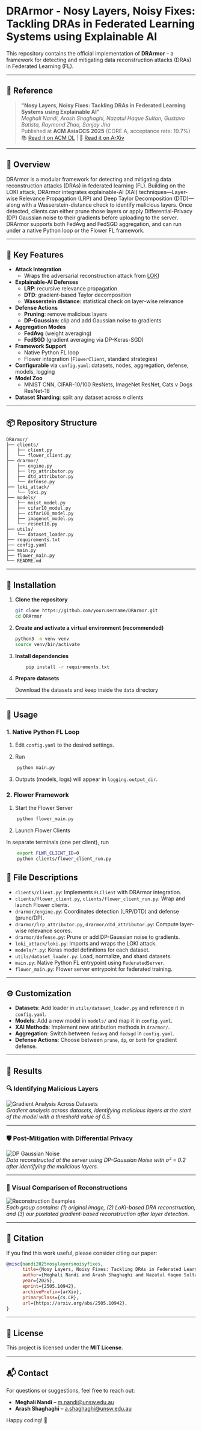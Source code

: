 # DRArmor - Nosy Layers, Noisy Fixes: Tackling DRAs in Federated Learning Systems using Explainable AI

This repository contains the official implementation of **DRArmor** – a framework for detecting and mitigating data reconstruction attacks (DRAs) in Federated Learning (FL).

---

## 📄 Reference

> **"Nosy Layers, Noisy Fixes: Tackling DRAs in Federated Learning Systems using Explainable AI"**  
> *Meghali Nandi, Arash Shaghaghi, Nazatul Haque Sultan, Gustavo Batista, Raymond Zhao, Sanjay Jha*  
> Published at **ACM AsiaCCS 2025** (CORE A, acceptance rate: 19.7%)  
> 📚 [Read it on ACM DL](#) | 📄 [Read it on ArXiv](https://arxiv.org/abs/2505.10942)


---

## 📌 Overview
DRArmor is a modular framework for detecting and mitigating data reconstruction attacks (DRAs) in federated learning (FL). Building on the LOKI attack, DRArmor integrates explainable-AI (XAI) techniques—Layer-wise Relevance Propagation (LRP) and Deep Taylor Decomposition (DTD)—along with a Wasserstein-distance check to identify malicious layers. Once detected, clients can either prune those layers or apply Differential-Privacy (DP) Gaussian noise to their gradients before uploading to the server. DRArmor supports both FedAvg and FedSGD aggregation, and can run under a native Python loop or the Flower FL framework.

---

## 🚀 Key Features

- **Attack Integration**  
  - Wraps the adversarial reconstruction attack from [LOKI](https://github.com/Manishpandey-0/Adversarial-reconstruction-attack-on-FL-using-LOKI)  
- **Explainable-AI Defenses**  
  - **LRP**: recursive relevance propagation  
  - **DTD**: gradient-based Taylor decomposition  
  - **Wasserstein distance**: statistical check on layer-wise relevance  
- **Defense Actions**  
  - **Pruning**: remove malicious layers  
  - **DP-Gaussian**: clip and add Gaussian noise to gradients  
- **Aggregation Modes**  
  - **FedAvg** (weight averaging)  
  - **FedSGD** (gradient averaging via DP-Keras-SGD)  
- **Framework Support**  
  - Native Python FL loop  
  - Flower integration (`FlowerClient`, standard strategies)  
- **Configurable** via `config.yaml`: datasets, nodes, aggregation, defense, models, logging  
- **Model Zoo**  
  - MNIST CNN, CIFAR-10/100 ResNets, ImageNet ResNet, Cats v Dogs ResNet-18  
- **Dataset Sharding**: split any dataset across _n_ clients  

---

## 📦 Repository Structure

```text
DRArmor/
├── clients/                 
│   ├── client.py            
│   └── flower_client.py     
├── drarmor/                 
│   ├── engine.py            
│   ├── lrp_attributor.py    
│   ├── dtd_attributor.py    
│   └── defense.py           
├── loki_attack/             
│   └── loki.py              
├── models/                  
│   ├── mnist_model.py  
│   ├── cifar10_model.py  
│   ├── cifar100_model.py  
│   ├── imagenet_model.py  
│   └── resnet18.py  
├── utils/                   
│   └── dataset_loader.py    
├── requirements.txt         
├── config.yaml              
├── main.py                  
├── flower_main.py           
└── README.md   
```
---

## 🔧 Installation


1. **Clone the repository**  
   ```bash
   git clone https://github.com/yourusername/DRArmor.git
   cd DRArmor
   ```
2. **Create and activate a virtual environment (recommended)**  
   ```bash
   python3 -m venv venv
   source venv/bin/activate
    ```
3. **Install dependencies**
    ```bash
        pip install -r requirements.txt

    ```
4. **Prepare datasets**
    
    Download the datasets and keep inside the `data` directory
    

---

## 🎯 Usage

### 1. **Native Python FL Loop**

1. Edit `config.yaml` to the desired settings.

2. Run 
```bash
    python main.py
```
3. Outputs (models, logs) will appear in `logging.output_dir`.

### 2. **Flower Framework**

1. Start the Flower Server
```bash
    python flower_main.py
```

2. Launch Flower Clients

In separate terminals (one per client), run
```bash
    export FLWR_CLIENT_ID=0
    python clients/flower_client_run.py
```
## 📝 File Descriptions

- `clients/client.py`: Implements `FLClient` with DRArmor integration.
- `clients/flower_client.py`, `clients/flower_client_run.py`: Wrap and launch Flower clients.
- `drarmor/engine.py`: Coordinates detection (LRP/DTD) and defense (prune/DP).
- `drarmor/lrp_attributor.py`, `drarmor/dtd_attributor.py`: Compute layer-wise relevance scores.
- `drarmor/defense.py`: Prune or add DP-Gaussian noise to gradients.
- `loki_attack/loki.py`: Imports and wraps the LOKI attack.
- `models/*.py`: Keras model definitions for each dataset.
- `utils/dataset_loader.py`: Load, normalize, and shard datasets.
- `main.py`: Native Python FL entrypoint using `FederatedServer`.
- `flower_main.py`: Flower server entrypoint for federated training.

---

## ⚙️ Customization

- **Datasets**: Add loader in `utils/dataset_loader.py` and reference it in `config.yaml`.
- **Models**: Add a new model in `models/` and map it in `config.yaml`.
- **XAI Methods**: Implement new attribution methods in `drarmor/`.
- **Aggregation**: Switch between `fedavg` and `fedsgd` in `config.yaml`.
- **Defense Actions**: Choose between `prune`, `dp`, or `both` for gradient defense.

---

## 🎯 Results

### 🔍 Identifying Malicious Layers  
![Gradient Analysis Across Datasets](images/lrp.png)  
*Gradient analysis across datasets, identifying malicious layers at the start of the model with a threshold value of 0.5.*

---

### 🛡️ Post-Mitigation with Differential Privacy  
![DP Gaussian Noise](images/all_combines_noise.png)  
*Data reconstructed at the server using DP-Gaussian Noise with σ² = 0.2 after identifying the malicious layers.*

---

### 🧠 Visual Comparison of Reconstructions  
![Reconstruction Examples](images/pixelated_combined.png)  
*Each group contains: (1) original image, (2) LoKI-based DRA reconstruction, and (3) our pixelated gradient-based reconstruction after layer detection.*

---

## 📜 Citation

If you find this work useful, please consider citing our paper:

```bibtex
@misc{nandi2025nosylayersnoisyfixes,
      title={Nosy Layers, Noisy Fixes: Tackling DRAs in Federated Learning Systems using Explainable AI}, 
      author={Meghali Nandi and Arash Shaghaghi and Nazatul Haque Sultan and Gustavo Batista and Raymond K. Zhao and Sanjay Jha},
      year={2025},
      eprint={2505.10942},
      archivePrefix={arXiv},
      primaryClass={cs.CR},
      url={https://arxiv.org/abs/2505.10942}, 
}
```
---
## 📜 License

This project is licensed under the **MIT License**.

---
## 📬 Contact

For questions or suggestions, feel free to reach out:

- **Meghali Nandi** – [m.nandi@unsw.edu.au](mailto:m.nandi@unsw.edu.au)  
- **Arash Shaghaghi** – [a.shaghaghi@unsw.edu.au](mailto:a.shaghaghi@unsw.edu.au)

Happy coding! 🚀


